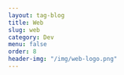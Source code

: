 ```yaml
---
layout: tag-blog
title: Web
slug: web
category: Dev
menu: false
order: 8
header-img: "/img/web-logo.png"
---
```

